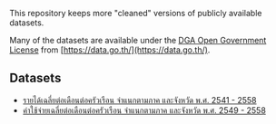 This repository keeps more "cleaned" versions of publicly available
datasets.

Many of the datasets are available under the [DGA Open Government License](https://data.go.th/TermsAndConditions.aspx) from [https://data.go.th/](https://data.go.th/).

## Datasets 

* [รายได้เฉลี่ยต่อเดือนต่อครัวเรือน จำแนกตามภาค และจังหวัด พ.ศ. 2541 - 2558](average-income-41-58/)
* [ค่าใช้จ่ายเฉลี่ยต่อเดือนต่อครัวเรือน จำแนกตามภาค และจังหวัด พ.ศ. 2549 - 2558](average-expenditure-41-58)